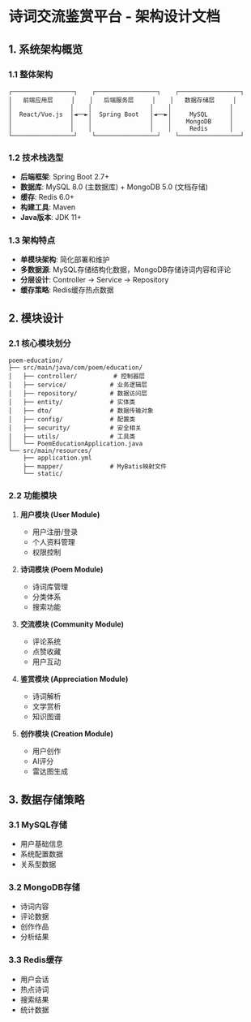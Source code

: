# 诗词交流鉴赏平台 - 架构设计文档

## 1. 系统架构概览

### 1.1 整体架构
```
┌─────────────────┐    ┌─────────────────┐    ┌─────────────────┐
│   前端应用层     │    │   后端服务层     │    │   数据存储层     │
│                │    │                │    │                │
│  React/Vue.js  │◄──►│  Spring Boot   │◄──►│     MySQL      │
│                │    │                │    │    MongoDB     │
│                │    │                │    │     Redis      │
└─────────────────┘    └─────────────────┘    └─────────────────┘
```

### 1.2 技术栈选型
- **后端框架**: Spring Boot 2.7+
- **数据库**: MySQL 8.0 (主数据库) + MongoDB 5.0 (文档存储)
- **缓存**: Redis 6.0+
- **构建工具**: Maven
- **Java版本**: JDK 11+

### 1.3 架构特点
- **单模块架构**: 简化部署和维护
- **多数据源**: MySQL存储结构化数据，MongoDB存储诗词内容和评论
- **分层设计**: Controller → Service → Repository
- **缓存策略**: Redis缓存热点数据

## 2. 模块设计

### 2.1 核心模块划分
```
poem-education/
├── src/main/java/com/poem/education/
│   ├── controller/          # 控制器层
│   ├── service/            # 业务逻辑层
│   ├── repository/         # 数据访问层
│   ├── entity/             # 实体类
│   ├── dto/                # 数据传输对象
│   ├── config/             # 配置类
│   ├── security/           # 安全相关
│   ├── utils/              # 工具类
│   └── PoemEducationApplication.java
└── src/main/resources/
    ├── application.yml
    ├── mapper/             # MyBatis映射文件
    └── static/
```

### 2.2 功能模块
1. **用户模块 (User Module)**
   - 用户注册/登录
   - 个人资料管理
   - 权限控制

2. **诗词模块 (Poem Module)**
   - 诗词库管理
   - 分类体系
   - 搜索功能

3. **交流模块 (Community Module)**
   - 评论系统
   - 点赞收藏
   - 用户互动

4. **鉴赏模块 (Appreciation Module)**
   - 诗词解析
   - 文学赏析
   - 知识图谱

5. **创作模块 (Creation Module)**
   - 用户创作
   - AI评分
   - 雷达图生成

## 3. 数据存储策略

### 3.1 MySQL存储
- 用户基础信息
- 系统配置数据
- 关系型数据

### 3.2 MongoDB存储  
- 诗词内容
- 评论数据
- 创作作品
- 分析结果

### 3.3 Redis缓存
- 用户会话
- 热点诗词
- 搜索结果
- 统计数据
